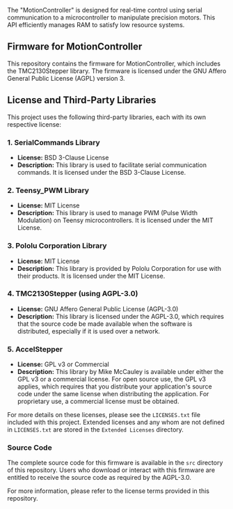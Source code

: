 The "MotionController" is designed for real-time control using serial communication to a microcontroller to manipulate precision motors. This API efficiently manages RAM to satisfy low resource systems.

## Firmware for MotionController

This repository contains the firmware for MotionController, which includes the TMC2130Stepper library. The firmware is licensed under the GNU Affero General Public License (AGPL) version 3.

## License and Third-Party Libraries

This project uses the following third-party libraries, each with its own respective license:

### 1. SerialCommands Library
- **License:** BSD 3-Clause License
- **Description:** This library is used to facilitate serial communication commands. It is licensed under the BSD 3-Clause License.

### 2. Teensy_PWM Library
- **License:** MIT License
- **Description:** This library is used to manage PWM (Pulse Width Modulation) on Teensy microcontrollers. It is licensed under the MIT License.

### 3. Pololu Corporation Library
- **License:** MIT License
- **Description:** This library is provided by Pololu Corporation for use with their products. It is licensed under the MIT License.

### 4. TMC2130Stepper (using AGPL-3.0)
- **License:** GNU Affero General Public License (AGPL-3.0)
- **Description:** This library is licensed under the AGPL-3.0, which requires that the source code be made available when the software is distributed, especially if it is used over a network.

### 5. AccelStepper
- **License:** GPL v3 or Commercial
- **Description:** This library by Mike McCauley is available under either the GPL v3 or a commercial license. For open source use, the GPL v3 applies, which requires that you distribute your application's source code under the same license when distributing the application. For proprietary use, a commercial license must be obtained.

For more details on these licenses, please see the `LICENSES.txt` file included with this project. Extended licenses and any whom are not defined in `LICENSES.txt` are stored in the `Extended Licenses` directory.

### Source Code

The complete source code for this firmware is available in the `src` directory of this repository. Users who download or interact with this firmware are entitled to receive the source code as required by the AGPL-3.0.

For more information, please refer to the license terms provided in this repository.